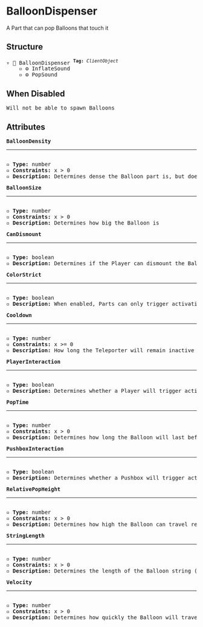 # BalloonDispenser

A Part that can pop Balloons that touch it

## Structure
<pre>
▿ 🔲 BalloonDispenser <sup><b>Tag:</b> <i>ClientObject</i></sup>
    ▫️ ⚙️ InflateSound
    ▫️ ⚙️ PopSound
</pre>

## When Disabled
<pre>
Will not be able to spawn Balloons
</pre>

## Attributes
<pre>
<b>BalloonDensity</b>  
<hr>
▫️ <b>Type:</b> number  
▫️ <b>Constraints:</b> x > 0  
▫️ <b>Description:</b> Determines dense the Balloon part is, but does not determine the speed (The lower the value the more the attached object tends to influece horizontal movement)
</pre>

<pre>
<b>BalloonSize</b>  
<hr>
▫️ <b>Type:</b> number  
▫️ <b>Constraints:</b> x > 0  
▫️ <b>Description:</b> Determines how big the Balloon is
</pre>

<pre>
<b>CanDismount</b>  
<hr>
▫️ <b>Type:</b> boolean  
▫️ <b>Description:</b> Determines if the Player can dismount the Balloon by jumping
</pre>

<pre>
<b>ColorStrict</b>  
<hr>
▫️ <b>Type:</b> boolean  
▫️ <b>Description:</b> When enabled, Parts can only trigger activation of the BalloonDispenser when they match the color of the Button. However, Parts that belong to the player are exempt from this rule 
</pre>

<pre>
<b>Cooldown</b>  
<hr>
▫️ <b>Type:</b> number  
▫️ <b>Constraints:</b> x >= 0  
▫️ <b>Description:</b> How long the Teleporter will remain inactive after being activated
</pre>

<pre>
<b>PlayerInteraction</b>  
<hr>
▫️ <b>Type:</b> boolean  
▫️ <b>Description:</b> Determines whether a Player will trigger activation of the BalloonDispenser  
</pre>

<pre>
<b>PopTime</b>  
<hr>
▫️ <b>Type:</b> number  
▫️ <b>Constraints:</b> x > 0  
▫️ <b>Description:</b> Determines how long the Balloon will last before popping
</pre>

<pre>
<b>PushboxInteraction</b>  
<hr>
▫️ <b>Type:</b> boolean  
▫️ <b>Description:</b> Determines whether a Pushbox will trigger activation of the BalloonDispenser  
</pre>

<pre>
<b>RelativePopHeight</b>  
<hr>
▫️ <b>Type:</b> number  
▫️ <b>Constraints:</b> x > 0  
▫️ <b>Description:</b> Determines how high the Balloon can travel relative to the BalloonDispenser before popping
</pre>

<pre>
<b>StringLength</b>  
<hr>
▫️ <b>Type:</b> number  
▫️ <b>Constraints:</b> x > 0  
▫️ <b>Description:</b> Determines the length of the Balloon string (the rope that connects the BalloonPart to the attached Part)
</pre>

<pre>
<b>Velocity</b>  
<hr>
▫️ <b>Type:</b> number  
▫️ <b>Constraints:</b> x > 0  
▫️ <b>Description:</b> Determines how quickly the Balloon will travel upward
</pre>
